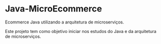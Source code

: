 # Java-MicroEcommerce
Ecommerce Java utilizando a arquitetura de microserviços. 

Este projeto tem como objetivo iniciar nos estudos do Java e da arquitetura de microserviços.

